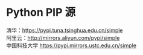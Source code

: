 # Python PIP 源
清华：https://pypi.tuna.tsinghua.edu.cn/simple  
阿里云：http://mirrors.aliyun.com/pypi/simple  
中国科技大学 https://pypi.mirrors.ustc.edu.cn/simple  
